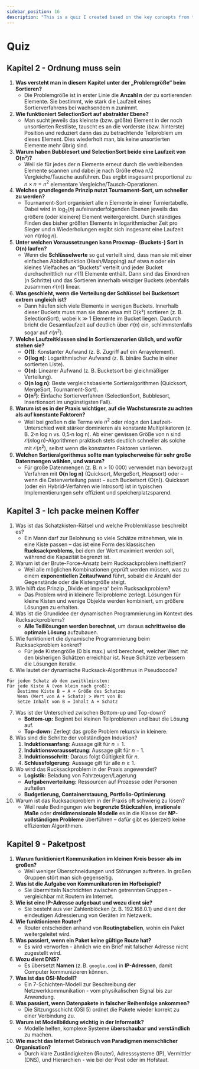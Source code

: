```yaml
---
sidebar_position: 16 
description: "This is a quiz I created based on the key concepts from the book."
---
```


# Quiz

## Kapitel 2 - Ordnung muss sein

1. **Was versteht man in diesem Kapitel unter der „Problemgröße“ beim Sortieren?**
   - Die Problemgröße ist in erster Linie die **Anzahl n** der zu sortierenden Elemente.
   Sie bestimmt, wie stark die Laufzeit eines Sortierverfahrens bei wachsendem n zunimmt.
1. **Wie funktioniert SelectionSort auf abstrakter Ebene?**
   - Man sucht jeweils das kleinste (bzw. größte) Element in der noch unsortierten Restliste, tauscht es an die vorderste (bzw. hinterste) Position und reduziert dann das zu betrachtende Teilproblem um dieses Element.
   Dies wiederholt man, bis keine unsortierten Elemente mehr übrig sind.
1. **Warum haben Bubblesort und SelectionSort beide eine Laufzeit von O(n²)?**
   - Weil sie für jedes der n Elemente erneut durch die verbleibenden Elemente scannen und dabei je nach Größe etwa n/2 Vergleiche/Tausche ausführen.
   Das ergibt insgesamt proportional zu $n \times n = n^2$ elementare Vergleiche/Tausch-Operationen.
1. **Welches grundlegende Prinzip nutzt Tournament-Sort, um schneller zu werden?**
   - Tournament-Sort organisiert alle n Elemente in einer Turniertabelle.
   Dabei wird in $\log_2(n)$ aufeinanderfolgenden Ebenen jeweils das größere (oder kleinere) Element weitergereicht.
   Durch ständiges Finden des bisher größten Elements in logarithmischer Zeit pro Sieger und n Wiederholungen ergibt sich insgesamt eine Laufzeit von $\mathcal{O}(n\log n)$.
1. **Unter welchen Voraussetzungen kann Proxmap- (Buckets-) Sort in O(n) laufen?**
   - Wenn die **Schlüsselwerte** so gut verteilt sind, dass man sie mit einer einfachen Abbildfunktion (Hash/Mapping) auf etwa $n$ oder ein kleines Vielfaches an “Buckets” verteilt und jeder Bucket durchschnittlich nur $\mathcal{O}(1)$ Elemente enthält.
   Dann sind das Einordnen (n Schritte) und das Sortieren innerhalb winziger Buckets (ebenfalls zusammen $\mathcal{O}(n)$) linear.
1. **Was geschieht, wenn die Verteilung der Schlüssel bei Bucketsort extrem ungleich ist?**
   - Dann häufen sich viele Elemente in wenigen Buckets.
   Innerhalb dieser Buckets muss man sie dann etwa mit O(k²) sortieren (z. B. SelectionSort), wobei k ≫ 1 Elemente im Bucket liegen. Dadurch bricht die Gesamtlaufzeit auf deutlich über $\mathcal{O}(n)$ ein, schlimmstenfalls sogar auf $\mathcal{O}(n^2)$.
1. **Welche Laufzeitklassen sind in Sortierszenarien üblich, und wofür stehen sie?**
   - **O(1)**: Konstanter Aufwand (z. B. Zugriff auf ein Arrayelement).
   - **O(log n)**: Logarithmischer Aufwand (z. B. binäre Suche in einer sortierten Liste).
   - **O(n)**: Linearer Aufwand (z. B. Bucketsort bei gleichmäßiger Verteilung).
   - **O(n log n)**: Beste vergleichsbasierte Sortieralgorithmen (Quicksort, MergeSort, Tournament-Sort).
   - **O(n²)**: Einfache Sortierverfahren (SelectionSort, Bubblesort, Insertionsort im ungünstigsten Fall).
1. **Warum ist es in der Praxis wichtiger, auf die Wachstumsrate zu achten als auf konstante Faktoren?**
   - Weil bei großen n die Terme wie $n^2$ oder $n\log n$ den Laufzeit‐Unterschied weit stärker dominieren als konstante Multiplikatoren (z. B. 2⋅n log n vs. 0,5⋅n log n).
   Ab einer gewissen Größe von n sind $\mathcal{O}(n\log n)$-Algorithmen praktisch stets deutlich schneller als solche mit $\mathcal{O}(n^2)$, selbst wenn die konstanten Faktoren variieren.
1. **Welchen Sortieralgorithmus sollte man typischerweise für sehr große Datenmengen wählen, und warum?**
    - Für große Datenmengen (z. B. n > 10 000) verwendet man bevorzugt Verfahren mit **O(n log n)** (Quicksort, MergeSort, Heapsort) oder – wenn die Datenverteilung passt – auch Bucketsort (O(n)).
    Quicksort (oder ein Hybrid‐Verfahren wie Introsort) ist in typischen Implementierungen sehr effizient und speicherplatzsparend.

## Kapitel 3 - Ich packe meinen Koffer

1. Was ist das Schatzkisten-Rätsel und welche Problemklasse beschreibt es?
    - Ein Mann darf zur Belohnung so viele Schätze mitnehmen, wie in eine Kiste passen – das ist eine Form des klassischen **Rucksackproblems**, bei dem der Wert maximiert werden soll, während die Kapazität begrenzt ist.
2. Warum ist der Brute-Force-Ansatz beim Rucksackproblem ineffizient?
    - Weil alle möglichen Kombinationen geprüft werden müssen, was zu einem **exponentiellen Zeitaufwand** führt, sobald die Anzahl der Gegenstände oder die Kistengröße steigt.
3. Wie hilft das Prinzip „Divide et impera“ beim Rucksackproblem?
    - Das Problem wird in kleinere Teilprobleme zerlegt. Lösungen für kleine Kisten und wenige Objekte werden kombiniert, um größere Lösungen zu erhalten.
4. Was ist die Grundidee der dynamischen Programmierung im Kontext des Rucksackproblems?
    - **Alle Teillösungen werden berechnet**, um daraus **schrittweise die optimale Lösung** aufzubauen.
5. Wie funktioniert die dynamische Programmierung beim Rucksackproblem konkret?
    - Für jede Kistengröße (0 bis max.) wird berechnet, welcher Wert mit den bisherigen Schätzen erreichbar ist. Neue Schätze verbessern die Lösungen iterativ.
6. Wie lautet der dynamische Rucksack-Algorithmus in Pseudocode?

```pseudo
Für jeden Schatz ab dem zweitkleinsten:
Für jede Kiste A (von klein nach groß):
    Bestimme Kiste B = A + Größe des Schatzes
    Wenn (Wert von A + Schatz) > Wert von B:
    Setze Inhalt von B = Inhalt A + Schatz
```

7. Was ist der Unterschied zwischen Bottom-up und Top-down?
    - **Bottom-up:** Beginnt bei kleinen Teilproblemen und baut die Lösung auf.
    - **Top-down:** Zerlegt das große Problem rekursiv in kleinere.
8. Was sind die Schritte der vollständigen Induktion?
    1. **Induktionsanfang**: Aussage gilt für $n = 1$.
    2. **Induktionsvoraussetzung**: Aussage gilt für $n - 1$.
    3. **Induktionsschritt**: Daraus folgt Gültigkeit für $n$.
    4. **Schlussfolgerung**: Aussage gilt für alle $n \geq 1$.
9. Wo wird das Rucksackproblem in der Praxis angewendet?
    - **Logistik:** Beladung von Fahrzeugen/Lagerung
    - **Aufgabenverteilung:** Ressourcen auf Prozesse oder Personen aufteilen
    - **Budgetierung, Containerstauung, Portfolio-Optimierung**
10. Warum ist das Rucksackproblem in der Praxis oft schwierig zu lösen?
    - Weil reale Bedingungen wie **begrenzte Stückzahlen**, **irrationale Maße** oder **dreidimensionale Modelle** es in die Klasse der **NP-vollständigen Probleme** überführen – dafür gibt es (derzeit) keine effizienten Algorithmen.

## Kapitel 9 - Paketpost

1. **Warum funktioniert Kommunikation im kleinen Kreis besser als im großen?**
   - Weil weniger Überschneidungen und Störungen auftreten. In großen Gruppen stört man sich gegenseitig.
2. **Was ist die Aufgabe von Kommunikatoren im Hofbeispiel?**
   - Sie übermitteln Nachrichten zwischen getrennten Gruppen - vergleichbar mit Routern im Internet.
3. **Wie ist eine IP-Adresse aufgebaut und wozu dient sie?**
   - Sie besteht aus vier Zahlenblöcken (z. B. 192.168.0.1) und dient der eindeutigen Adressierung von Geräten im Netzwerk.
4. **Wie funktionieren Router?**
   - Router entscheiden anhand von **Routingtabellen**, wohin ein Paket weitergeleitet wird.
5. **Was passiert, wenn ein Paket keine gültige Route hat?**
   - Es wird verworfen - ähnlich wie ein Brief mit falscher Adresse nicht zugestellt wird.
6. **Wozu dient DNS?**
   - Es übersetzt **Namen** (z. B. `google.com`) in **IP-Adressen**, damit Computer kommunizieren können.
7. **Was ist das OSI-Modell?**
   - Ein 7-Schichten-Modell zur Beschreibung der Netzwerkkommunikation - vom physikalischen Signal bis zur Anwendung.
8. **Was passiert, wenn Datenpakete in falscher Reihenfolge ankommen?**
   - Die Sitzungsschicht (OSI 5) ordnet die Pakete wieder korrekt zu einer Verbindung zu.
9. **Warum ist Modellbildung wichtig in der Informatik?**
   - Modelle helfen, komplexe Systeme **überschaubar und verständlich** zu machen.
10. **Wie macht das Internet Gebrauch von Paradigmen menschlicher Organisation?**
    - Durch klare Zuständigkeiten (Router), Adresssysteme (IP), Vermittler (DNS), und Hierarchien - wie bei der Post oder im Hofstaat.
